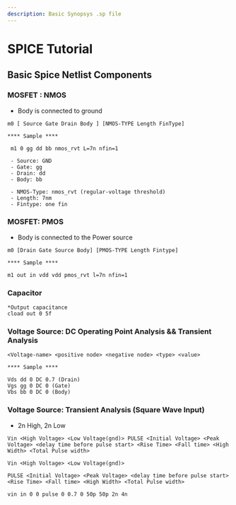 ```yaml
---
description: Basic Synopsys .sp file
---
```


# SPICE Tutorial

## Basic Spice Netlist Components

### MOSFET : NMOS&#x20;

* Body is connected to ground&#x20;

```
m0 [ Source Gate Drain Body ] [NMOS-TYPE Length FinType]

**** Sample **** 

 m1 0 gg dd bb nmos_rvt L=7n nfin=1  
 
 - Source: GND 
 - Gate: gg 
 - Drain: dd
 - Body: bb 
 
 - NMOS-Type: nmos_rvt (regular-voltage threshold)
 - Length: 7nm 
 - Fintype: one fin 
```

### MOSFET: PMOS

* Body is connected to the Power source

```
m0 [Drain Gate Source Body] [PMOS-TYPE Length Fintype]

**** Sample ****

m1 out in vdd vdd pmos_rvt l=7n nfin=1
```

### Capacitor

```
*Output capacitance
cload out 0 5f
```

### Voltage Source: DC Operating Point Analysis && Transient Analysis&#x20;

```
<Voltage-name> <positive node> <negative node> <type> <value>

**** Sample ****

Vds dd 0 DC 0.7 (Drain)
Vgs gg 0 DC 0 (Gate)
Vbs bb 0 DC 0 (Body)
```

### Voltage Source: Transient Analysis (Square Wave Input)

* 2n High, 2n Low

```
Vin <High Voltage> <Low Voltage(gnd)> PULSE <Initial Voltage> <Peak Voltage> <delay time before pulse start> <Rise Time> <Fall time> <High Width> <Total Pulse width>

Vin <High Voltage> <Low Voltage(gnd)> 

PULSE <Initial Voltage> <Peak Voltage> <delay time before pulse start> <Rise Time> <Fall time> <High Width> <Total Pulse width>
```

```
vin in 0 0 pulse 0 0.7 0 50p 50p 2n 4n
```
